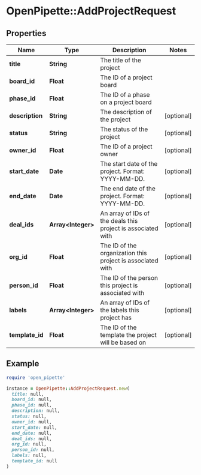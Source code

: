 # OpenPipette::AddProjectRequest

## Properties

| Name | Type | Description | Notes |
| ---- | ---- | ----------- | ----- |
| **title** | **String** | The title of the project |  |
| **board_id** | **Float** | The ID of a project board |  |
| **phase_id** | **Float** | The ID of a phase on a project board |  |
| **description** | **String** | The description of the project | [optional] |
| **status** | **String** | The status of the project | [optional] |
| **owner_id** | **Float** | The ID of a project owner | [optional] |
| **start_date** | **Date** | The start date of the project. Format: YYYY-MM-DD. | [optional] |
| **end_date** | **Date** | The end date of the project. Format: YYYY-MM-DD. | [optional] |
| **deal_ids** | **Array&lt;Integer&gt;** | An array of IDs of the deals this project is associated with | [optional] |
| **org_id** | **Float** | The ID of the organization this project is associated with | [optional] |
| **person_id** | **Float** | The ID of the person this project is associated with | [optional] |
| **labels** | **Array&lt;Integer&gt;** | An array of IDs of the labels this project has | [optional] |
| **template_id** | **Float** | The ID of the template the project will be based on | [optional] |

## Example

```ruby
require 'open_pipette'

instance = OpenPipette::AddProjectRequest.new(
  title: null,
  board_id: null,
  phase_id: null,
  description: null,
  status: null,
  owner_id: null,
  start_date: null,
  end_date: null,
  deal_ids: null,
  org_id: null,
  person_id: null,
  labels: null,
  template_id: null
)
```

